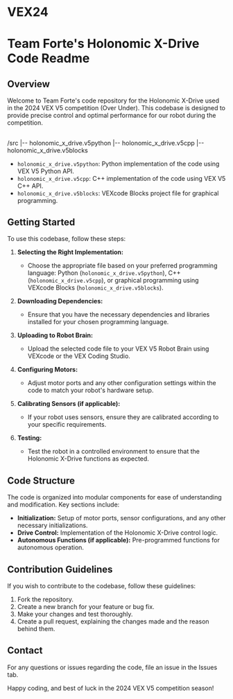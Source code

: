 # VEX24
# Team Forte's Holonomic X-Drive Code Readme

## Overview
Welcome to Team Forte's code repository for the Holonomic X-Drive used in the 2024 VEX V5 competition (Over Under). This codebase is designed to provide precise control and optimal performance for our robot during the competition.

## 
/src
    |-- holonomic_x_drive.v5python
    |-- holonomic_x_drive.v5cpp
    |-- holonomic_x_drive.v5blocks
- `holonomic_x_drive.v5python`: Python implementation of the code using VEX V5 Python API.
- `holonomic_x_drive.v5cpp`: C++ implementation of the code using VEX V5 C++ API.
- `holonomic_x_drive.v5blocks`: VEXcode Blocks project file for graphical programming.

## Getting Started
To use this codebase, follow these steps:

1. **Selecting the Right Implementation:**
   - Choose the appropriate file based on your preferred programming language: Python (`holonomic_x_drive.v5python`), C++ (`holonomic_x_drive.v5cpp`), or graphical programming using VEXcode Blocks (`holonomic_x_drive.v5blocks`).

2. **Downloading Dependencies:**
   - Ensure that you have the necessary dependencies and libraries installed for your chosen programming language.

3. **Uploading to Robot Brain:**
   - Upload the selected code file to your VEX V5 Robot Brain using VEXcode or the VEX Coding Studio.

4. **Configuring Motors:**
   - Adjust motor ports and any other configuration settings within the code to match your robot's hardware setup.

5. **Calibrating Sensors (if applicable):**
   - If your robot uses sensors, ensure they are calibrated according to your specific requirements.

6. **Testing:**
   - Test the robot in a controlled environment to ensure that the Holonomic X-Drive functions as expected.

## Code Structure
The code is organized into modular components for ease of understanding and modification. Key sections include:
- **Initialization:** Setup of motor ports, sensor configurations, and any other necessary initializations.
- **Drive Control:** Implementation of the Holonomic X-Drive control logic.
- **Autonomous Functions (if applicable):** Pre-programmed functions for autonomous operation.

## Contribution Guidelines
If you wish to contribute to the codebase, follow these guidelines:

1. Fork the repository.
2. Create a new branch for your feature or bug fix.
3. Make your changes and test thoroughly.
4. Create a pull request, explaining the changes made and the reason behind them.

## Contact
For any questions or issues regarding the code, file an issue in the Issues tab.

Happy coding, and best of luck in the 2024 VEX V5 competition season!
